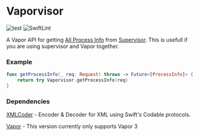 # Vaporvisor
![test](https://github.com/handya/Vaporvisor/workflows/test/badge.svg) ![SwiftLint](https://github.com/handya/Vaporvisor/workflows/SwiftLint/badge.svg)

A Vapor API for getting [All Process Info](http://supervisord.org/api.html#supervisor.rpcinterface.SupervisorNamespaceRPCInterface.getAllProcessInfo) from [Supervisor](http://supervisord.org/introduction.html). This is usefull if you are using supervisor and Vapor together.


### Example
```swift
func getProcessInfo(_ req: Request) throws -> Future<[ProcessInfo]> {
    return try Vaporvisor.getProcessInfo(req)
}
```


### Dependencies

[XMLCoder](https://github.com/MaxDesiatov/XMLCoder) - 
Encoder & Decoder for XML using Swift's Codable protocols.

[Vapor](https://github.com/vapor/vapor) - This version currently only supports Vapor 3

